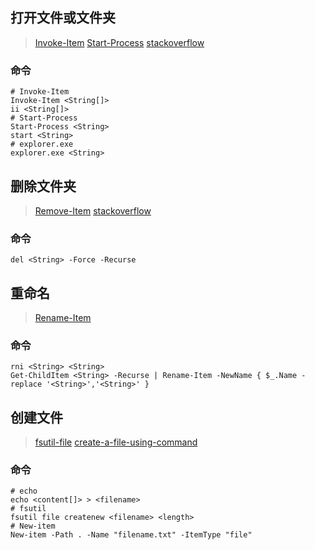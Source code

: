 ## 打开文件或文件夹
> [Invoke-Item](https://docs.microsoft.com/en-us/powershell/module/microsoft.powershell.management/invoke-item)
> [Start-Process](https://docs.microsoft.com/en-us/powershell/module/microsoft.powershell.management/start-process)
> [stackoverflow](https://stackoverflow.com/questions/8471106/how-to-open-a-folder-within-powershell)
### 命令
```shell
# Invoke-Item
Invoke-Item <String[]>
ii <String[]>
# Start-Process
Start-Process <String>
start <String>
# explorer.exe
explorer.exe <String>
```

## 删除文件夹
> [Remove-Item](https://docs.microsoft.com/en-us/powershell/module/microsoft.powershell.management/remove-item)
> [stackoverflow](https://stackoverflow.com/questions/186737/whats-the-fastest-way-to-delete-a-large-folder-in-windows)
### 命令
```shell
del <String> -Force -Recurse
```

## 重命名
> [Rename-Item](https://docs.microsoft.com/en-us/powershell/module/microsoft.powershell.management/rename-item)
### 命令
```shell
rni <String> <String>
Get-ChildItem <String> -Recurse | Rename-Item -NewName { $_.Name -replace '<String>','<String>' }
```

## 创建文件
> [fsutil-file](https://docs.microsoft.com/en-us/windows-server/administration/windows-commands/fsutil-file)
> [create-a-file-using-command](https://windowsloop.com/how-to-create-a-file-using-command-prompt-or-powershell/)
### 命令
```shell
# echo
echo <content[]> > <filename>
# fsutil
fsutil file createnew <filename> <length>
# New-item
New-item -Path . -Name "filename.txt" -ItemType "file"
```
